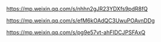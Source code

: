 https://mp.weixin.qq.com/s/nhhn2gJR23YDXfs9pdR8fQ

https://mp.weixin.qq.com/s/efM6kOAdQC3UwuPOAvnDDg

https://mp.weixin.qq.com/s/pg9e57vt-ahFIDCJPSFAxQ